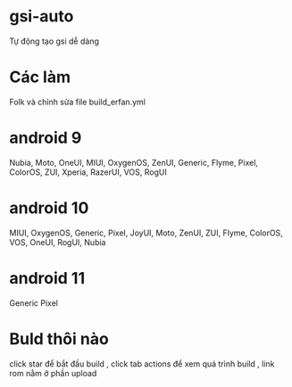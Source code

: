 # gsi-auto
Tự động tạo gsi dễ dàng
# Các làm
Folk và chỉnh sửa file build_erfan.yml
# android 9
Nubia, Moto, OneUI, MIUI, OxygenOS, ZenUI, Generic, Flyme, Pixel, ColorOS, ZUI, Xperia, RazerUI, VOS, RogUI
# android 10
MIUI, OxygenOS, Generic, Pixel, JoyUI, Moto, ZenUI, ZUI, Flyme, ColorOS, VOS, OneUI, RogUI, Nubia
# android 11
Generic Pixel
# Buld thôi nào
click star để bắt đầu build , click tab actions để xem quá trình build , link rom nằm ở phần upload
